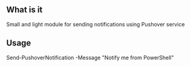 ## What is it

Small and light module for sending notifications using Pushover service

## Usage

Send-PushoverNotification -Message "Notify me from PowerShell"

